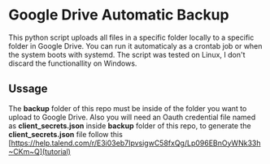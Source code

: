 # Google Drive Automatic Backup

This python script uploads all files in a specific folder locally to a specific folder in Google Drive. You can run it automaticaly as a crontab job or when the system boots with systemd. The script was tested on Linux, I don't discard the functionallity on Windows.

## Ussage

The **backup** folder of this repo must be inside of the folder you want to upload to Google Drive. Also you will need an Oauth credential file named as **client_secrets.json** inside **backup** folder of this repo, to generate the **client_secrets.json** file follow this [https://help.talend.com/r/E3i03eb7IpvsigwC58fxQg/Lp096EBnOyWNk33h~CKm~Q](tutorial)

